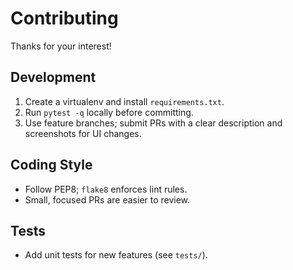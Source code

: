 
# Contributing

Thanks for your interest!

## Development
1. Create a virtualenv and install `requirements.txt`.
2. Run `pytest -q` locally before committing.
3. Use feature branches; submit PRs with a clear description and screenshots for UI changes.

## Coding Style
- Follow PEP8; `flake8` enforces lint rules.
- Small, focused PRs are easier to review.

## Tests
- Add unit tests for new features (see `tests/`).
